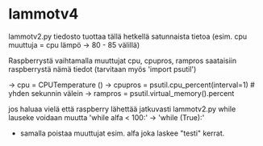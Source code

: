 # lammotv4

lammotv2.py tiedosto tuottaa tällä hetkellä satunnaista tietoa (esim. cpu muuttuja = cpu lämpö -> 80 - 85 välillä)

Raspberrystä vaihtamalla muuttujat cpu, cpupros, rampros saataisiin raspberrystä nämä tiedot (tarvitaan myös 'import psutil')

-> cpu = CPUTemperature ()
-> cpupros = psutil.cpu_percent(interval=1) # yhden sekunnin välein
-> rampros = psutil.virtual_memory().percent

jos haluaa vielä että raspberry lähettää jatkuvasti lammotv2.py while lauseke voidaan muutta 'while alfa < 100:' -> 'while (True):'
+ samalla poistaa muuttujat esim. alfa joka laskee "testi" kerrat.
